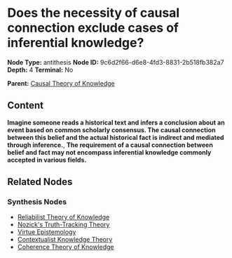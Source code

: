 # Does the necessity of causal connection exclude cases of inferential knowledge?

**Node Type:** antithesis
**Node ID:** 9c6d2f66-d6e8-4fd3-8831-2b518fb382a7
**Depth:** 4
**Terminal:** No

**Parent:** [Causal Theory of Knowledge](causal-theory-of-knowledge-synthesis-3cc8cdea-3aaa-4502-a96e-65b5e55ff496.md)

## Content

**Imagine someone reads a historical text and infers a conclusion about an event based on common scholarly consensus. The causal connection between this belief and the actual historical fact is indirect and mediated through inference.**, **The requirement of a causal connection between belief and fact may not encompass inferential knowledge commonly accepted in various fields.**

## Related Nodes

### Synthesis Nodes

- [Reliabilist Theory of Knowledge](reliabilist-theory-of-knowledge-synthesis-a99f1535-2df2-48b7-9e21-8c28ec58b9fb.md)
- [Nozick's Truth-Tracking Theory](nozicks-truth-tracking-theory-synthesis-d0242865-c0ca-44e0-a019-d0700324505e.md)
- [Virtue Epistemology](virtue-epistemology-synthesis-2626d8d6-d40e-42dc-bc11-d07aca4f5ef2.md)
- [Contextualist Knowledge Theory](contextualist-knowledge-theory-synthesis-3daab0d4-1ab0-4d7d-ac37-72d8aa58b563.md)
- [Coherence Theory of Knowledge](coherence-theory-of-knowledge-synthesis-3db47379-846c-40f6-b6f7-48770f5b5112.md)
